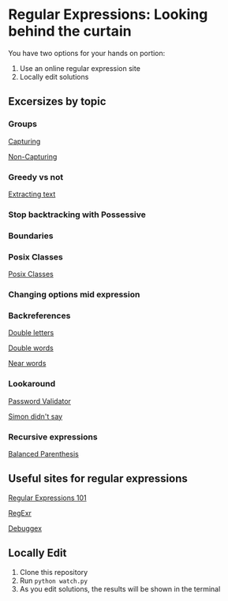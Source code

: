 # Regular Expressions: Looking behind the curtain

You have two options for your hands on portion:

1. Use an online regular expression site
1. Locally edit solutions

## Excersizes by topic

### Groups

[Capturing](capture)

[Non-Capturing](non_capture)

### Greedy vs not

[Extracting text](greedy)

### Stop backtracking with Possessive

### Boundaries

### Posix Classes

[Posix Classes](classes)

### Changing options mid expression

### Backreferences

[Double letters](letters)

[Double words](double_words)

[Near words](near_words)

### Lookaround

[Password Validator](passwords)

[Simon didn't say](simon)

### Recursive expressions

[Balanced Parenthesis](parenthesis)

## Useful sites for regular expressions

[Regular Expressions 101](https://regex101.com/)

[RegExr](http://regexr.com/)

[Debuggex](https://www.debuggex.com/)

## Locally Edit

1. Clone this repository
1. Run `python watch.py`
1. As you edit solutions, the results will be shown in the terminal
